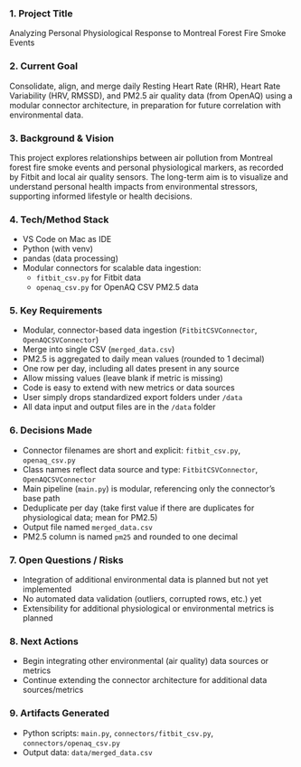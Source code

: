 ### 1. Project Title
Analyzing Personal Physiological Response to Montreal Forest Fire Smoke Events

### 2. Current Goal
Consolidate, align, and merge daily Resting Heart Rate (RHR), Heart Rate Variability (HRV, RMSSD), and PM2.5 air quality data (from OpenAQ) using a modular connector architecture, in preparation for future correlation with environmental data.

### 3. Background & Vision
This project explores relationships between air pollution from Montreal forest fire smoke events and personal physiological markers, as recorded by Fitbit and local air quality sensors. The long-term aim is to visualize and understand personal health impacts from environmental stressors, supporting informed lifestyle or health decisions.

### 4. Tech/Method Stack
- VS Code on Mac as IDE
- Python (with venv)
- pandas (data processing)
- Modular connectors for scalable data ingestion:
  - `fitbit_csv.py` for Fitbit data
  - `openaq_csv.py` for OpenAQ CSV PM2.5 data

### 5. Key Requirements
- Modular, connector-based data ingestion (`FitbitCSVConnector`, `OpenAQCSVConnector`)
- Merge into single CSV (`merged_data.csv`)
- PM2.5 is aggregated to daily mean values (rounded to 1 decimal)
- One row per day, including all dates present in any source
- Allow missing values (leave blank if metric is missing)
- Code is easy to extend with new metrics or data sources
- User simply drops standardized export folders under `/data`
- All data input and output files are in the `/data` folder

### 6. Decisions Made
- Connector filenames are short and explicit: `fitbit_csv.py`, `openaq_csv.py`
- Class names reflect data source and type: `FitbitCSVConnector`, `OpenAQCSVConnector`
- Main pipeline (`main.py`) is modular, referencing only the connector’s base path
- Deduplicate per day (take first value if there are duplicates for physiological data; mean for PM2.5)
- Output file named `merged_data.csv`
- PM2.5 column is named `pm25` and rounded to one decimal

### 7. Open Questions / Risks
- Integration of additional environmental data is planned but not yet implemented
- No automated data validation (outliers, corrupted rows, etc.) yet
- Extensibility for additional physiological or environmental metrics is planned

### 8. Next Actions
- Begin integrating other environmental (air quality) data sources or metrics
- Continue extending the connector architecture for additional data sources/metrics

### 9. Artifacts Generated
- Python scripts: `main.py`, `connectors/fitbit_csv.py`, `connectors/openaq_csv.py`
- Output data: `data/merged_data.csv`
